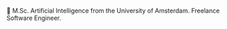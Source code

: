 👋 M.Sc. Artificial Intelligence from the University of Amsterdam. Freelance Software Engineer.

<!---
ingur/ingur is a ✨ special ✨ repository because its `README.md` (this file) appears on your GitHub profile.
You can click the Preview link to take a look at your changes.
--->
